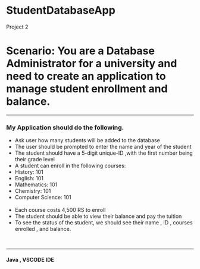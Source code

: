 # StudentDatabaseApp
Project 2
<br> <h1>Scenario: You are a Database Administrator for a university and need to create an application to manage student enrollment and balance.</h1><hr>


<h3> My Application should do the following.</h3>
<ul>
<li>Ask user how many students will be added to the database</li>
<li>The user should be prompted to enter the name and year of the student</li>
<li>The student should have a 5-digit unique-ID ,with the first number being their grade level</li>
<li>A student can enroll in the following courses:
<li>History: 101</li>
<li>English: 101</li>
<li>Mathematics: 101</li>
<li>Chemistry: 101</li>
<li>Computer Science: 101</li>
</li>
<br>
<li>Each course costs 4,500 RS to enroll</li>
<li>The student should be able to view their balance and pay the tuition</li>
<li>To see the status of the student, we should see their name , ID , courses enrolled , and balance.</li>
</ul>
<br><hr>
<h4>Java , VSCODE IDE </h4>

